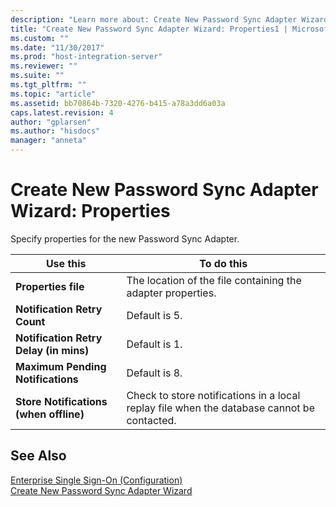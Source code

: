 ```yaml
---
description: "Learn more about: Create New Password Sync Adapter Wizard: Properties"
title: "Create New Password Sync Adapter Wizard: Properties1 | Microsoft Docs"
ms.custom: ""
ms.date: "11/30/2017"
ms.prod: "host-integration-server"
ms.reviewer: ""
ms.suite: ""
ms.tgt_pltfrm: ""
ms.topic: "article"
ms.assetid: bb70864b-7320-4276-b415-a78a3dd6a03a
caps.latest.revision: 4
author: "gplarsen"
ms.author: "hisdocs"
manager: "anneta"
---
```

# Create New Password Sync Adapter Wizard: Properties
Specify properties for the new Password Sync Adapter.  
  
|Use this|To do this|  
|--------------|----------------|  
|**Properties file**|The location of the file containing the adapter properties.|  
|**Notification Retry Count**|Default is 5.|  
|**Notification Retry Delay (in mins)**|Default is 1.|  
|**Maximum Pending Notifications**|Default is 8.|  
|**Store Notifications (when offline)**|Check to store notifications in a local replay file when the database cannot be contacted.|  
  
## See Also  
 [Enterprise Single Sign-On (Configuration)](../core/enterprise-single-sign-on-configuration-1.md)   
 [Create New Password Sync Adapter Wizard](../core/create-new-password-sync-adapter-wizard1.md)
